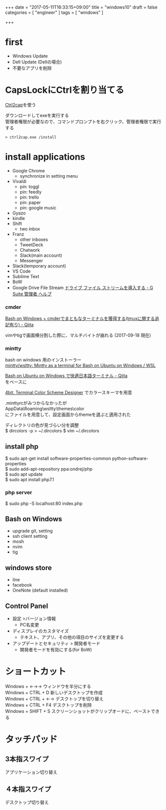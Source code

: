 +++
date = "2017-05-11T16:33:15+09:00"
title = "windows10"
draft = false
categories = [ "engineer" ]
tags = [ "windows" ]

+++

# first

- Windows Update
- Dell Update (Dellの場合)
- 不要なアプリを削除

# CapsLockにCtrlを割り当てる

[Ctrl2cap](https://technet.microsoft.com/en-us/sysinternals/bb897578.aspx)を使う  

ダウンロードしてexeを実行する  
管理者権限が必要なので、コマンドプロンプトを右クリック、管理者権限で実行する  

```
> ctrl2cap.exe /install
```

# install applications

- Google Chrome
  - synchronize in setting menu
- Vivaldi
  - pin: toggl
  - pin: feedly
  - pin: trello
  - pin: paper
  - pin: google music
- Gyazo
- kindle
- Shift
  - two inbox
- Franz
  - other inboxes
  - TweetDeck
  - Chatwork
  - Slack(main account)
  - Messenger
- Slack(temporary account)
- VS Code
- Sublime Text
- BoW
- Google Drive File Stream [ドライブ ファイル ストリームを導入する \- G Suite 管理者 ヘルプ](https://support.google.com/a/answer/7491144)

### cmder

[Bash on Windows \+ cmderでまともなターミナルを獲得する\(tmuxに関する追記有り\) \- Qiita](http://qiita.com/yutaszk/items/fb77435296b131fd0a3a)  

vimやtigで画面横分割した際に、マルチバイトが崩れる (2017-09-18 現在)

### mintty

bash on windows 用のインストーラー  
[mintty/wsltty: Mintty as a terminal for Bash on Ubuntu on Windows / WSL](https://github.com/mintty/wsltty)  

[Bash on Ubuntu on Windows で快適日本語ターミナル \- Qiita](http://qiita.com/alt-core/items/3eff6308fde7d2a28bdc)  
をベースに  

[4bit\. Terminal Color Scheme Designer](http://ciembor.github.io/4bit/)
でカラースキーマを用意

.minttyrcがみつからなかったが  
AppData\Roaming\wsltty\themes\color  
にファイルを用意して、設定画面からthemeを選ぶと適用された  

ディレクトリの色が見づらい分を調整  
$ dircolors -p > ~/.dircolors
$ vim ~/.dircolors

## install php

$ sudo apt-get install software-properties-common python-software-properties  
$ sudo add-apt-repository ppa:ondrej/php  
$ sudo apt update  
$ sudo apt install php7.1  

### php server

$ sudo php -S localhost:80 index.php

## Bash on Windows

- upgrade git, setting
- ssh client setting
- mosh
- nvim
- tig

## windows store

- line
- facebook
- OneNote (default installed)

## Control Panel

- 設定 >バージョン情報
  - PC名変更
- ディスプレイのカスタマイズ
  - テキスト、アプリ、その他の項目のサイズを変更する
- アップデートとセキュリティ > 開発者モード
  - 開発者モードを有効にする(for BoW)

# ショートカット

Windows + ←→→ ウィンドウを半分にする  
Windows + CTRL + D 新しいデスクトップを作成  
Windows + CTRL + ←→  デスクトップを切り替え  
Windows + CTRL + F4  デスクトップを削除  
Windows + SHIFT + S スクリーンショットがクリップオードに、ペーストできる

# タッチパッド

## 3本指スワイプ

アプリケーション切り替え

## ４本指スワイプ

デスクトップ切り替え
